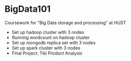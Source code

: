 # BigData101
Coursework for "Big Data storage and processing" at HUST
- Set up hadoop cluster with 3 nodes
- Running wordcount on hadoop cluster
- Set up mongodb replica set with 3 nodes
- Set up spark cluster with 3 nodes
- Final Project: Tiki Product Analysis
